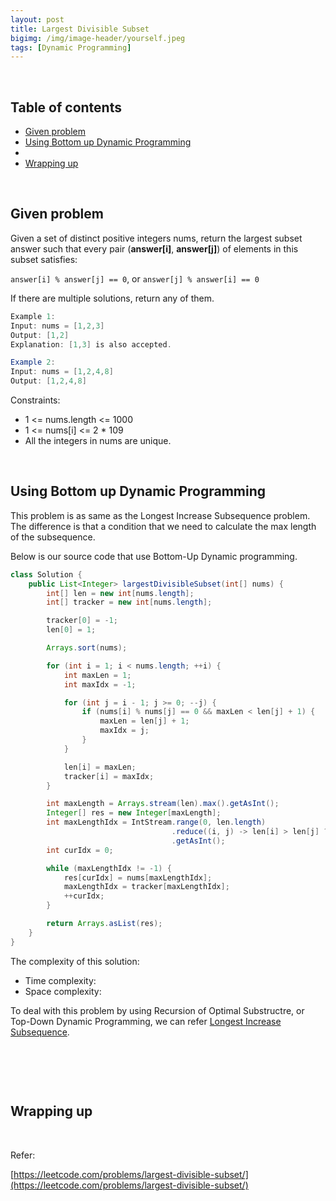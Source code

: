 ```yaml
---
layout: post
title: Largest Divisible Subset
bigimg: /img/image-header/yourself.jpeg
tags: [Dynamic Programming]
---
```





<br>

## Table of contents
- [Given problem](#given-problem)
- [Using Bottom up Dynamic Programming](#using-bottom-up-dynamic-programming)
- []()
- [Wrapping up](#wrapping-up)

<br>

## Given problem

Given a set of distinct positive integers nums, return the largest subset answer such that every pair (**answer[i]**, **answer[j]**) of elements in this subset satisfies:

```answer[i] % answer[j] == 0```, or ```answer[j] % answer[i] == 0```

If there are multiple solutions, return any of them.

```java
Example 1:
Input: nums = [1,2,3]
Output: [1,2]
Explanation: [1,3] is also accepted.

Example 2:
Input: nums = [1,2,4,8]
Output: [1,2,4,8]
```

Constraints:
- 1 <= nums.length <= 1000
- 1 <= nums[i] <= 2 * 109
- All the integers in nums are unique.

<br>

## Using Bottom up Dynamic Programming

This problem is as same as the Longest Increase Subsequence problem. The difference is that a condition that we need to calculate the max length of the subsequence.

Below is our source code that use Bottom-Up Dynamic programming.

```java
class Solution {
    public List<Integer> largestDivisibleSubset(int[] nums) {
        int[] len = new int[nums.length];
        int[] tracker = new int[nums.length];

        tracker[0] = -1;
        len[0] = 1;

        Arrays.sort(nums);

        for (int i = 1; i < nums.length; ++i) {
            int maxLen = 1;
            int maxIdx = -1;

            for (int j = i - 1; j >= 0; --j) {
                if (nums[i] % nums[j] == 0 && maxLen < len[j] + 1) {
                    maxLen = len[j] + 1;
                    maxIdx = j;
                }
            }

            len[i] = maxLen;
            tracker[i] = maxIdx;
        }

        int maxLength = Arrays.stream(len).max().getAsInt();
        Integer[] res = new Integer[maxLength];
        int maxLengthIdx = IntStream.range(0, len.length)
                                    .reduce((i, j) -> len[i] > len[j] ? i : j)
                                    .getAsInt();
        int curIdx = 0;

        while (maxLengthIdx != -1) {
            res[curIdx] = nums[maxLengthIdx];
            maxLengthIdx = tracker[maxLengthIdx];
            ++curIdx;
        }

        return Arrays.asList(res);
    }
}
```

The complexity of this solution:
- Time complexity:
- Space complexity:

To deal with this problem by using Recursion of Optimal Substructre, or Top-Down Dynamic Programming, we can refer [Longest Increase Subsequence](https://ducmanhphan.github.io/2021-01-25-longest-increase-subsequence/).

<br>

## 





<br>

## Wrapping up




<br>

Refer:

[https://leetcode.com/problems/largest-divisible-subset/](https://leetcode.com/problems/largest-divisible-subset/)